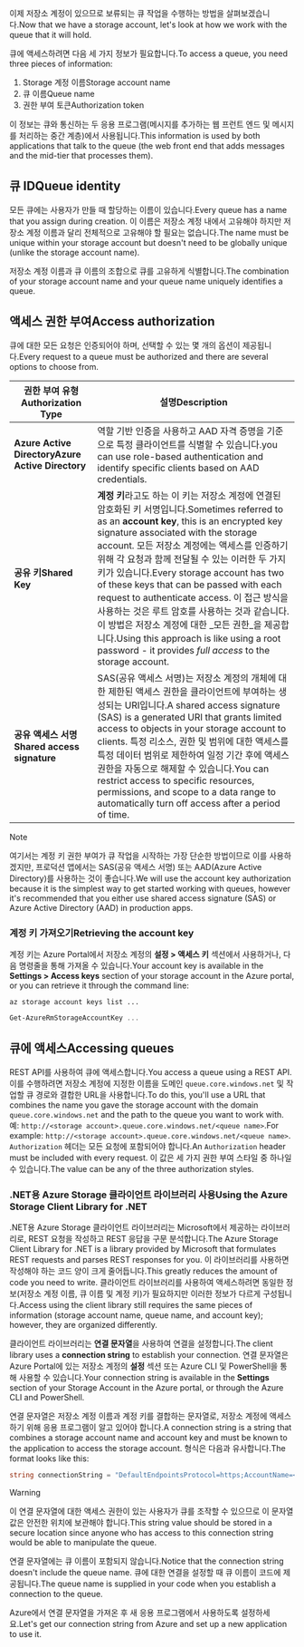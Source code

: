 <span data-ttu-id="4044d-101">이제 저장소 계정이 있으므로 보류되는 큐 작업을 수행하는 방법을 살펴보겠습니다.</span><span class="sxs-lookup"><span data-stu-id="4044d-101">Now that we have a storage account, let's look at how we work with the queue that it will hold.</span></span>

<span data-ttu-id="4044d-102">큐에 액세스하려면 다음 세 가지 정보가 필요합니다.</span><span class="sxs-lookup"><span data-stu-id="4044d-102">To access a queue, you need three pieces of information:</span></span>

 1. <span data-ttu-id="4044d-103">Storage 계정 이름</span><span class="sxs-lookup"><span data-stu-id="4044d-103">Storage account name</span></span>
 2. <span data-ttu-id="4044d-104">큐 이름</span><span class="sxs-lookup"><span data-stu-id="4044d-104">Queue name</span></span>
 3. <span data-ttu-id="4044d-105">권한 부여 토큰</span><span class="sxs-lookup"><span data-stu-id="4044d-105">Authorization token</span></span>

<span data-ttu-id="4044d-106">이 정보는 큐와 통신하는 두 응용 프로그램(메시지를 추가하는 웹 프런트 엔드 및 메시지를 처리하는 중간 계층)에서 사용됩니다.</span><span class="sxs-lookup"><span data-stu-id="4044d-106">This information is used by both applications that talk to the queue (the web front end that adds messages and the mid-tier that processes them).</span></span>

## <a name="queue-identity"></a><span data-ttu-id="4044d-107">큐 ID</span><span class="sxs-lookup"><span data-stu-id="4044d-107">Queue identity</span></span>

<span data-ttu-id="4044d-108">모든 큐에는 사용자가 만들 때 할당하는 이름이 있습니다.</span><span class="sxs-lookup"><span data-stu-id="4044d-108">Every queue has a name that you assign during creation.</span></span> <span data-ttu-id="4044d-109">이 이름은 저장소 계정 내에서 고유해야 하지만 저장소 계정 이름과 달리 전체적으로 고유해야 할 필요는 없습니다.</span><span class="sxs-lookup"><span data-stu-id="4044d-109">The name must be unique within your storage account but doesn't need to be globally unique (unlike the storage account name).</span></span>

<span data-ttu-id="4044d-110">저장소 계정 이름과 큐 이름의 조합으로 큐를 고유하게 식별합니다.</span><span class="sxs-lookup"><span data-stu-id="4044d-110">The combination of your storage account name and your queue name uniquely identifies a queue.</span></span>

## <a name="access-authorization"></a><span data-ttu-id="4044d-111">액세스 권한 부여</span><span class="sxs-lookup"><span data-stu-id="4044d-111">Access authorization</span></span>

<span data-ttu-id="4044d-112">큐에 대한 모든 요청은 인증되어야 하며, 선택할 수 있는 몇 개의 옵션이 제공됩니다.</span><span class="sxs-lookup"><span data-stu-id="4044d-112">Every request to a queue must be authorized and there are several options to choose from.</span></span>

| <span data-ttu-id="4044d-113">권한 부여 유형</span><span class="sxs-lookup"><span data-stu-id="4044d-113">Authorization Type</span></span> | <span data-ttu-id="4044d-114">설명</span><span class="sxs-lookup"><span data-stu-id="4044d-114">Description</span></span> |
|--------------------|-------------|
| <span data-ttu-id="4044d-115">**Azure Active Directory**</span><span class="sxs-lookup"><span data-stu-id="4044d-115">**Azure Active Directory**</span></span> | <span data-ttu-id="4044d-116">역할 기반 인증을 사용하고 AAD 자격 증명을 기준으로 특정 클라이언트를 식별할 수 있습니다.</span><span class="sxs-lookup"><span data-stu-id="4044d-116">you can use role-based authentication and identify specific clients based on AAD credentials.</span></span> |
| <span data-ttu-id="4044d-117">**공유 키**</span><span class="sxs-lookup"><span data-stu-id="4044d-117">**Shared Key**</span></span> | <span data-ttu-id="4044d-118">**계정 키**라고도 하는 이 키는 저장소 계정에 연결된 암호화된 키 서명입니다.</span><span class="sxs-lookup"><span data-stu-id="4044d-118">Sometimes referred to as an **account key**, this is an encrypted key signature associated with the storage account.</span></span> <span data-ttu-id="4044d-119">모든 저장소 계정에는 액세스를 인증하기 위해 각 요청과 함께 전달될 수 있는 이러한 두 가지 키가 있습니다.</span><span class="sxs-lookup"><span data-stu-id="4044d-119">Every storage account has two of these keys that can be passed with each request to authenticate access.</span></span> <span data-ttu-id="4044d-120">이 접근 방식을 사용하는 것은 루트 암호를 사용하는 것과 같습니다. 이 방법은 저장소 계정에 대한 _모든 권한_을 제공합니다.</span><span class="sxs-lookup"><span data-stu-id="4044d-120">Using this approach is like using a root password - it provides _full access_ to the storage account.</span></span> |
| <span data-ttu-id="4044d-121">**공유 액세스 서명**</span><span class="sxs-lookup"><span data-stu-id="4044d-121">**Shared access signature**</span></span> | <span data-ttu-id="4044d-122">SAS(공유 액세스 서명)는 저장소 계정의 개체에 대한 제한된 액세스 권한을 클라이언트에 부여하는 생성되는 URI입니다.</span><span class="sxs-lookup"><span data-stu-id="4044d-122">A shared access signature (SAS) is a generated URI that grants limited access to objects in your storage account to clients.</span></span> <span data-ttu-id="4044d-123">특정 리소스, 권한 및 범위에 대한 액세스를 특정 데이터 범위로 제한하여 일정 기간 후에 액세스 권한을 자동으로 해제할 수 있습니다.</span><span class="sxs-lookup"><span data-stu-id="4044d-123">You can restrict access to specific resources, permissions, and scope to a data range to automatically turn off access after a period of time.</span></span>  |

> [!NOTE]
> <span data-ttu-id="4044d-124">여기서는 계정 키 권한 부여가 큐 작업을 시작하는 가장 단순한 방법이므로 이를 사용하겠지만, 프로덕션 앱에서는 SAS(공유 액세스 서명) 또는 AAD(Azure Active Directory)를 사용하는 것이 좋습니다.</span><span class="sxs-lookup"><span data-stu-id="4044d-124">We will use the account key authorization because it is the simplest way to get started working with queues, however it's recommended that you either use shared access signature (SAS) or Azure Active Directory (AAD) in production apps.</span></span>

### <a name="retrieving-the-account-key"></a><span data-ttu-id="4044d-125">계정 키 가져오기</span><span class="sxs-lookup"><span data-stu-id="4044d-125">Retrieving the account key</span></span>
 
<span data-ttu-id="4044d-126">계정 키는 Azure Portal에서 저장소 계정의 **설정 > 액세스 키** 섹션에서 사용하거나, 다음 명령줄을 통해 가져올 수 있습니다.</span><span class="sxs-lookup"><span data-stu-id="4044d-126">Your account key is available in the **Settings > Access keys** section of your storage account in the Azure portal, or you can retrieve it through the command line:</span></span>

```azurecli
az storage account keys list ...
```

```powershell
Get-AzureRmStorageAccountKey ...
```

## <a name="accessing-queues"></a><span data-ttu-id="4044d-127">큐에 액세스</span><span class="sxs-lookup"><span data-stu-id="4044d-127">Accessing queues</span></span>

<span data-ttu-id="4044d-128">REST API를 사용하여 큐에 액세스합니다.</span><span class="sxs-lookup"><span data-stu-id="4044d-128">You access a queue using a REST API.</span></span> <span data-ttu-id="4044d-129">이를 수행하려면 저장소 계정에 지정한 이름을 도메인 `queue.core.windows.net` 및 작업할 큐 경로와 결합한 URL을 사용합니다.</span><span class="sxs-lookup"><span data-stu-id="4044d-129">To do this, you'll use a URL that combines the name you gave the storage account with the domain `queue.core.windows.net` and the path to the queue you want to work with.</span></span> <span data-ttu-id="4044d-130">예: `http://<storage account>.queue.core.windows.net/<queue name>`.</span><span class="sxs-lookup"><span data-stu-id="4044d-130">For example: `http://<storage account>.queue.core.windows.net/<queue name>`.</span></span> <span data-ttu-id="4044d-131">`Authorization` 헤더는 모든 요청에 포함되어야 합니다.</span><span class="sxs-lookup"><span data-stu-id="4044d-131">An `Authorization` header must be included with every request.</span></span> <span data-ttu-id="4044d-132">이 값은 세 가지 권한 부여 스타일 중 하나일 수 있습니다.</span><span class="sxs-lookup"><span data-stu-id="4044d-132">The value can be any of the three authorization styles.</span></span>

### <a name="using-the-azure-storage-client-library-for-net"></a><span data-ttu-id="4044d-133">.NET용 Azure Storage 클라이언트 라이브러리 사용</span><span class="sxs-lookup"><span data-stu-id="4044d-133">Using the Azure Storage Client Library for .NET</span></span>

<span data-ttu-id="4044d-134">.NET용 Azure Storage 클라이언트 라이브러리는 Microsoft에서 제공하는 라이브러리로, REST 요청을 작성하고 REST 응답을 구문 분석합니다.</span><span class="sxs-lookup"><span data-stu-id="4044d-134">The Azure Storage Client Library for .NET is a library provided by Microsoft that formulates REST requests and parses REST responses for you.</span></span> <span data-ttu-id="4044d-135">이 라이브러리를 사용하면 작성해야 하는 코드 양이 크게 줄어듭니다.</span><span class="sxs-lookup"><span data-stu-id="4044d-135">This greatly reduces the amount of code you need to write.</span></span> <span data-ttu-id="4044d-136">클라이언트 라이브러리를 사용하여 액세스하려면 동일한 정보(저장소 계정 이름, 큐 이름 및 계정 키)가 필요하지만 이러한 정보가 다르게 구성됩니다.</span><span class="sxs-lookup"><span data-stu-id="4044d-136">Access using the client library still requires the same pieces of information (storage account name, queue name, and account key); however, they are organized differently.</span></span>

<span data-ttu-id="4044d-137">클라이언트 라이브러리는 **연결 문자열**을 사용하여 연결을 설정합니다.</span><span class="sxs-lookup"><span data-stu-id="4044d-137">The client library uses a **connection string** to establish your connection.</span></span> <span data-ttu-id="4044d-138">연결 문자열은 Azure Portal에 있는 저장소 계정의 **설정** 섹션 또는 Azure CLI 및 PowerShell을 통해 사용할 수 있습니다.</span><span class="sxs-lookup"><span data-stu-id="4044d-138">Your connection string is available in the **Settings** section of your Storage Account in the Azure portal, or through the Azure CLI and PowerShell.</span></span>

<span data-ttu-id="4044d-139">연결 문자열은 저장소 계정 이름과 계정 키를 결합하는 문자열로, 저장소 계정에 액세스하기 위해 응용 프로그램이 알고 있어야 합니다.</span><span class="sxs-lookup"><span data-stu-id="4044d-139">A connection string is a string that combines a storage account name and account key and must be known to the application to access the storage account.</span></span> <span data-ttu-id="4044d-140">형식은 다음과 유사합니다.</span><span class="sxs-lookup"><span data-stu-id="4044d-140">The format looks like this:</span></span>

```csharp
string connectionString = "DefaultEndpointsProtocol=https;AccountName=<your storage account name>;AccountKey=<your key>;EndpointSuffix=core.windows.net"
```

> [!WARNING]
> <span data-ttu-id="4044d-141">이 연결 문자열에 대한 액세스 권한이 있는 사용자가 큐를 조작할 수 있으므로 이 문자열 값은 안전한 위치에 보관해야 합니다.</span><span class="sxs-lookup"><span data-stu-id="4044d-141">This string value should be stored in a secure location since anyone who has access to this connection string would be able to manipulate the queue.</span></span>

<span data-ttu-id="4044d-142">연결 문자열에는 큐 이름이 포함되지 않습니다.</span><span class="sxs-lookup"><span data-stu-id="4044d-142">Notice that the connection string doesn't include the queue name.</span></span> <span data-ttu-id="4044d-143">큐에 대한 연결을 설정할 때 큐 이름이 코드에 제공됩니다.</span><span class="sxs-lookup"><span data-stu-id="4044d-143">The queue name is supplied in your code when you establish a connection to the queue.</span></span>

<span data-ttu-id="4044d-144">Azure에서 연결 문자열을 가져온 후 새 응용 프로그램에서 사용하도록 설정하세요.</span><span class="sxs-lookup"><span data-stu-id="4044d-144">Let's get our connection string from Azure and set up a new application to use it.</span></span>